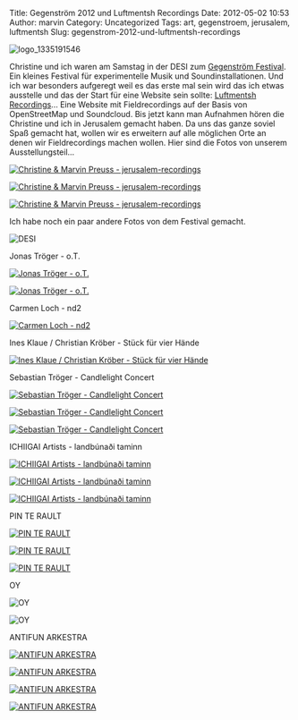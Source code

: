 Title: Gegenström 2012 und Luftmentsh Recordings
Date: 2012-05-02 10:53
Author: marvin
Category: Uncategorized
Tags: art, gegenstroem, jerusalem, luftmentsh
Slug: gegenstrom-2012-und-luftmentsh-recordings

![logo_1335191546]({filename}/images/logo_1335191546.gif)

Christine und ich waren am Samstag in der DESI zum [Gegenström
Festival](http://xn--gegenstrm-77a.de/). Ein kleines Festival für
experimentelle Musik und Soundinstallationen. Und ich war besonders
aufgeregt weil es das erste mal sein wird das ich etwas ausstelle und
das der Start für eine Website sein sollte: [Luftmentsh
Recordings](http://recordings.luftmentsh.org)... Eine Website mit
Fieldrecordings auf der Basis von OpenStreetMap und Soundcloud. Bis
jetzt kann man Aufnahmen hören die Christine und ich in Jerusalem
gemacht haben. Da uns das ganze soviel Spaß gemacht hat, wollen wir es
erweitern auf alle möglichen Orte an denen wir Fieldrecordings machen
wollen. Hier sind die Fotos von unserem Ausstellungsteil...

[![Christine & Marvin Preuss -
jerusalem-recordings](http://farm9.staticflickr.com/8003/6985018154_dac4835095.jpg)](http://www.flickr.com/photos/marvinxsteadfast/6985018154/ "Christine & Marvin Preuss - jerusalem-recordings by marvinxsteadfast, on Flickr, via Patr")

[![Christine & Marvin Preuss -
jerusalem-recordings](http://farm8.staticflickr.com/7094/6985018544_af732a35ae.jpg)](http://www.flickr.com/photos/marvinxsteadfast/6985018544/ "Christine & Marvin Preuss - jerusalem-recordings by marvinxsteadfast, on Flickr, via Patr")

[![Christine & Marvin Preuss -
jerusalem-recordings](http://farm8.staticflickr.com/7189/7131102839_c0d91a40dc.jpg)](http://www.flickr.com/photos/marvinxsteadfast/7131102839/ "Christine & Marvin Preuss - jerusalem-recordings by marvinxsteadfast, on Flickr, via Patr")

Ich habe noch ein paar andere Fotos von dem Festival gemacht.

![DESI]({filename}/images/7131096439_be7e3359b7_b.jpg)

Jonas Tröger - o.T.

[![Jonas Tröger -
o.T.](http://farm9.staticflickr.com/8022/6985024690_80744d0c59.jpg)](http://www.flickr.com/photos/marvinxsteadfast/6985024690/ "Jonas Tröger - o.T. by marvinxsteadfast, on Flickr, via Patr")

[![Jonas Tröger -
o.T.](http://farm8.staticflickr.com/7197/7131108465_0a3dc1a05c.jpg)](http://www.flickr.com/photos/marvinxsteadfast/7131108465/ "Jonas Tröger - o.T. by marvinxsteadfast, on Flickr, via Patr")

Carmen Loch - nd2

[![Carmen Loch -
nd2](http://farm8.staticflickr.com/7056/7131096619_ce14d59e04.jpg)](http://www.flickr.com/photos/marvinxsteadfast/7131096619/ "Carmen Loch - nd2 by marvinxsteadfast, on Flickr, via Patr")

Ines Klaue / Christian Kröber - Stück für vier Hände

[![Ines Klaue / Christian Kröber - Stück für vier
Hände](http://farm8.staticflickr.com/7249/7131101263_f431398b2f.jpg)](http://www.flickr.com/photos/marvinxsteadfast/7131101263/ "Ines Klaue / Christian Kröber - Stück für vier Hände by marvinxsteadfast, on Flickr, via Patr")

Sebastian Tröger - Candlelight Concert

[![Sebastian Tröger - Candlelight
Concert](http://farm8.staticflickr.com/7256/6985050374_3fcfdd5f6e.jpg)](http://www.flickr.com/photos/marvinxsteadfast/6985050374/ "Sebastian Tröger - Candlelight Concert by marvinxsteadfast, on Flickr, via Patr")

[![Sebastian Tröger - Candlelight
Concert](http://farm8.staticflickr.com/7203/7131134269_0d66a399fc.jpg)](http://www.flickr.com/photos/marvinxsteadfast/7131134269/ "Sebastian Tröger - Candlelight Concert by marvinxsteadfast, on Flickr, via Patr")

[![Sebastian Tröger - Candlelight
Concert](http://farm8.staticflickr.com/7129/7131134637_4cff3a8ac0.jpg)](http://www.flickr.com/photos/marvinxsteadfast/7131134637/ "Sebastian Tröger - Candlelight Concert by marvinxsteadfast, on Flickr, via Patr")

ICHIIGAI Artists - landbúnaði taminn

[![ICHIIGAI Artists - landbúnaði
taminn](http://farm8.staticflickr.com/7262/6985034896_dbc234d1be.jpg)](http://www.flickr.com/photos/marvinxsteadfast/6985034896/ "ICHIIGAI Artists - landbúnaði taminn by marvinxsteadfast, on Flickr, via Patr")

[![ICHIIGAI Artists - landbúnaði
taminn](http://farm8.staticflickr.com/7115/7131118823_e8164b8012.jpg)](http://www.flickr.com/photos/marvinxsteadfast/7131118823/ "ICHIIGAI Artists - landbúnaði taminn by marvinxsteadfast, on Flickr, via Patr")

[![ICHIIGAI Artists - landbúnaði
taminn](http://farm9.staticflickr.com/8028/6985035624_363f837c63.jpg)](http://www.flickr.com/photos/marvinxsteadfast/6985035624/ "ICHIIGAI Artists - landbúnaði taminn by marvinxsteadfast, on Flickr, via Patr")

PIN TE RAULT

[![PIN TE
RAULT](http://farm9.staticflickr.com/8163/6985031360_3fd0ace8fc.jpg)](http://www.flickr.com/photos/marvinxsteadfast/6985031360/ "PIN TE RAULT by marvinxsteadfast, on Flickr, via Patr")

[![PIN TE
RAULT](http://farm8.staticflickr.com/7178/7131113827_010e67e20e.jpg)](http://www.flickr.com/photos/marvinxsteadfast/7131113827/ "PIN TE RAULT by marvinxsteadfast, on Flickr, via Patr")

[![PIN TE
RAULT](http://farm9.staticflickr.com/8149/6985030994_01bbc3224d.jpg)](http://www.flickr.com/photos/marvinxsteadfast/6985030994/ "PIN TE RAULT by marvinxsteadfast, on Flickr, via Patr")

OY

![OY]({filename}/images/6985029204_3b6ea12a11_b.jpg)

![OY]({filename}/images/7131113251_6377b8ed8f_b.jpg)

ANTIFUN ARKESTRA

[![ANTIFUN
ARKESTRA](http://farm8.staticflickr.com/7242/6985006134_7c32225888.jpg)](http://www.flickr.com/photos/marvinxsteadfast/6985006134/ "ANTIFUN ARKESTRA by marvinxsteadfast, on Flickr, via Patr")

[![ANTIFUN
ARKESTRA](http://farm8.staticflickr.com/7260/7131090185_acfbc7b7e1.jpg)](http://www.flickr.com/photos/marvinxsteadfast/7131090185/ "ANTIFUN ARKESTRA by marvinxsteadfast, on Flickr, via Patr")

[![ANTIFUN
ARKESTRA](http://farm8.staticflickr.com/7233/7131090645_0331da8422.jpg)](http://www.flickr.com/photos/marvinxsteadfast/7131090645/ "ANTIFUN ARKESTRA by marvinxsteadfast, on Flickr, via Patr")

[![ANTIFUN
ARKESTRA](http://farm8.staticflickr.com/7045/6985007614_3c3915a073.jpg)](http://www.flickr.com/photos/marvinxsteadfast/6985007614/ "ANTIFUN ARKESTRA by marvinxsteadfast, on Flickr, via Patr")

